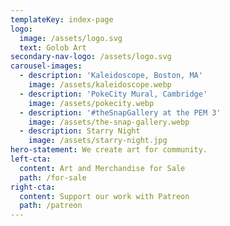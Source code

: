 ```yaml
---
templateKey: index-page
logo:
  image: /assets/logo.svg
  text: Golob Art
secondary-nav-logo: /assets/logo.svg
carousel-images:
  - description: 'Kaleidoscope, Boston, MA'
    image: /assets/kaleidoscope.webp
  - description: 'PokeCity Mural, Cambridge'
    image: /assets/pokecity.webp
  - description: '#theSnapGallery at the PEM 3'
    image: /assets/the-snap-gallery.webp
  - description: Starry Night
    image: /assets/starry-night.jpg
hero-statement: We create art for community.
left-cta:
  content: Art and Merchandise for Sale
  path: /for-sale
right-cta:
  content: Support our work with Patreon
  path: /patreon
---
```

